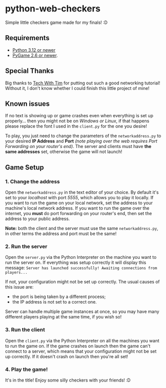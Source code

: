 # python-web-checkers
Simple little checkers game made for my finals! :D

## Requirements

- [Python 3.12 or newer](https://www.python.org/downloads/) 
- [PyGame 2.6 or newer](https://www.pygame.org/).

## Special Thanks

Big thanks to [Tech With Tim](https://www.techwithtim.net/tutorials/python-online-game-tutorial) for putting out such a good networking tutorial! Without it, I don't know whether I could finish this little project of mine!

## Known issues

If no text is showing up or game crashes even when everything is set up properly... then you might not be on *Windows or Linux*, if that happens please replace the font I used in the `client.py` for the one you desire!

To play, you just need to change the parameters of the `networkaddress.py` to your desired **IP Address** and **Port** *(note playing over the web requires Port Forwarding on your router's end)*. The server and clients must have **the same addresses** set, otherwise the game will not launch!

## Game Setup

### 1. Change the address

Open the `networkaddress.py` in the text editor of your choice. By default it's set to your *localhost* with port *5555*, which allows you to play it locally. If you want to run the game on your local network, set the address to your machine's local network address. If you want to run the game over the internet, you **must** do port forwarding on your router's end, then set the address to your public address.

**Note:** both the client and the server must use the same `networkaddress.py`, in other terms the address and port must be the same!

### 2. Run the server

Open the `server.py` via the Python Interpreter on the machine you want to run the server on. If everything was setup correctly it will display this message:
`Server has launched successfully! Awaiting connections from players...`

If not, your configuration might not be set up correctly.
The usual causes of this issue are:
- the port is being taken by a different process;
- the IP address is not set to a correct one.

Server can handle multiple game instances at once, so you may have many different players playing at the same time, if you wish so!

### 3. Run the client

Open the `client.py` via the Python Interpreter on all the machines you want to run the game on. If the game crashes on launch then the game can't connect to a server, which means that your configuration might not be set up correctly. If it doesn't crash on launch then you're all set!

### 4. Play the game!

It's in the title! Enjoy some silly checkers with your friends! :D